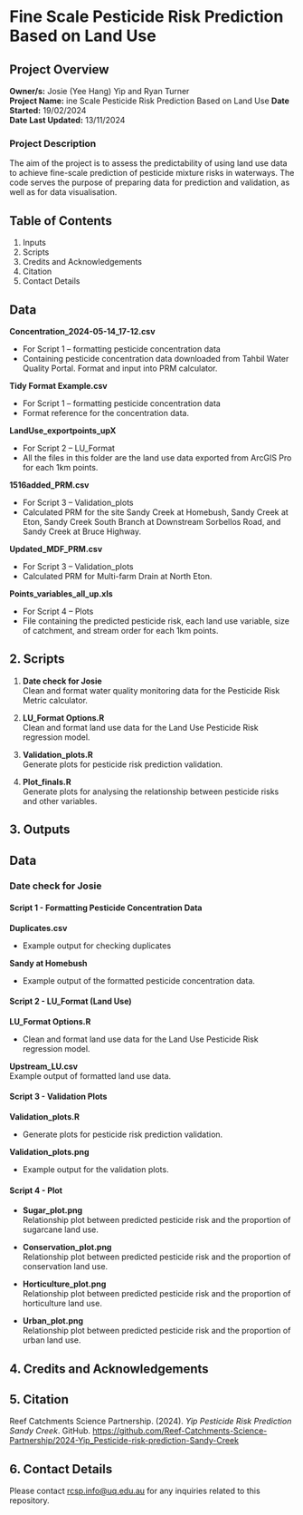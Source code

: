 # Fine Scale Pesticide Risk Prediction Based on Land Use
## Project Overview

**Owner/s:** Josie (Yee Hang) Yip and Ryan Turner  
**Project Name:** ine Scale Pesticide Risk Prediction Based on Land Use
**Date Started:** 19/02/2024  
**Date Last Updated:** 13/11/2024 
### Project Description
The aim of the project is to assess the predictability of using land use data to achieve fine-scale prediction of pesticide mixture risks in waterways. 
The code serves the purpose of preparing data for prediction and validation, as well as for data visualisation. 

## Table of Contents

1. Inputs
2. Scripts
3. Credits and Acknowledgements
4. Citation
5. Contact Details

## Data

**Concentration_2024-05-14_17-12.csv**
- For Script 1 – formatting pesticide concentration data
- Containing pesticide concentration data downloaded from Tahbil Water Quality Portal. Format and input into PRM calculator.

**Tidy Format Example.csv**
- For Script 1 – formatting pesticide concentration data
- Format reference for the concentration data.

**LandUse_exportpoints_upX**
- For Script 2 – LU_Format
- All the files in this folder are the land use data exported from ArcGIS Pro for each 1km points.

**1516added_PRM.csv**
- For Script 3 – Validation_plots
- Calculated PRM for the site Sandy Creek at Homebush, Sandy Creek at Eton, Sandy Creek South Branch at Downstream Sorbellos Road, and Sandy Creek at Bruce Highway.

**Updated_MDF_PRM.csv**
- For Script 3 – Validation_plots
- Calculated PRM for Multi-farm Drain at North Eton.

**Points_variables_all_up.xls**
- For Script 4 – Plots
- File containing the predicted pesticide risk, each land use variable, size of catchment, and stream order for each 1km points.


## 2. Scripts
1. **Date check for Josie**  
   Clean and format water quality monitoring data for the Pesticide Risk Metric calculator.

2. **LU_Format Options.R**  
   Clean and format land use data for the Land Use Pesticide Risk regression model.

3. **Validation_plots.R**  
   Generate plots for pesticide risk prediction validation.

4. **Plot_finals.R**  
   Generate plots for analysing the relationship between pesticide risks and other variables.

## 3. Outputs
## Data

### Date check for Josie
#### Script 1 - Formatting Pesticide Concentration Data
**Duplicates.csv**  
- Example output for checking duplicates

**Sandy at Homebush**  
- Example output of the formatted pesticide concentration data.

#### Script 2 - LU_Format (Land Use)
**LU_Format Options.R**
- Clean and format land use data for the Land Use Pesticide Risk regression model.

**Upstream_LU.csv**  
  Example output of formatted land use data.
#### Script 3 - Validation Plots

**Validation_plots.R**
- Generate plots for pesticide risk prediction validation.

**Validation_plots.png**  
- Example output for the validation plots.

#### Script 4 - Plot
- **Sugar_plot.png**  
  Relationship plot between predicted pesticide risk and the proportion of sugarcane land use.

- **Conservation_plot.png**  
  Relationship plot between predicted pesticide risk and the proportion of conservation land use.

- **Horticulture_plot.png**  
  Relationship plot between predicted pesticide risk and the proportion of horticulture land use.

- **Urban_plot.png**  
  Relationship plot between predicted pesticide risk and the proportion of urban land use.


## 4. Credits and Acknowledgements 


## 5. Citation
Reef Catchments Science Partnership. (2024). *Yip Pesticide Risk Prediction Sandy Creek*. GitHub. https://github.com/Reef-Catchments-Science-Partnership/2024-Yip_Pesticide-risk-prediction-Sandy-Creek


## 6. Contact Details
Please contact rcsp.info@uq.edu.au for any inquiries related to this repository.
